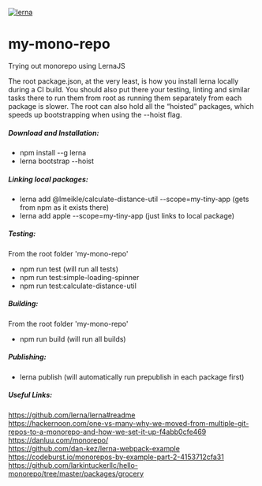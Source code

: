 [![lerna](https://img.shields.io/badge/maintained%20with-lerna-cc00ff.svg)](https://lernajs.io/)

# my-mono-repo

Trying out monorepo using LernaJS

The root package.json, at the very least, is how you install lerna locally during a CI build. You should also put there your testing, linting and similar tasks there to run them from root as running them separately from each package is slower.
The root can also hold all the “hoisted” packages, which speeds up bootstrapping when using the --hoist flag.

##### Download and Installation:

* npm install --g lerna<br>
* lerna bootstrap --hoist

##### Linking local packages:

* lerna add @lmeikle/calculate-distance-util --scope=my-tiny-app (gets from npm as it exists there)
* lerna add apple --scope=my-tiny-app (just links to local package)

##### Testing:

From the root folder 'my-mono-repo'<br>

* npm run test (will run all tests)
* npm run test:simple-loading-spinner
* npm run test:calculate-distance-util

##### Building:

From the root folder 'my-mono-repo'<br>

* npm run build (will run all builds)

##### Publishing:

* lerna publish (will automatically run prepublish in each package first)

##### Useful Links:

https://github.com/lerna/lerna#readme<br>
https://hackernoon.com/one-vs-many-why-we-moved-from-multiple-git-repos-to-a-monorepo-and-how-we-set-it-up-f4abb0cfe469<br>
https://danluu.com/monorepo/<br>
https://github.com/dan-kez/lerna-webpack-example<br>
https://codeburst.io/monorepos-by-example-part-2-4153712cfa31<br>
https://github.com/larkintuckerllc/hello-monorepo/tree/master/packages/grocery<br>
